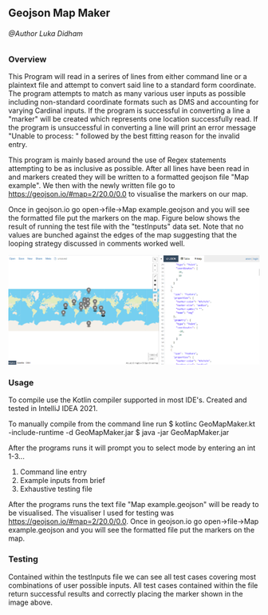 
## Geojson Map Maker

###### @Author Luka Didham

### Overview

This Program will read in a serires of lines from either command line or a plaintext file and attempt to convert
said line to a standard form coordinate. The program attempts to match as many various user inputs as possible
including non-standard coordinate formats such as DMS and accounting for varying Cardinal inputs. If the program
is successful in converting a line a "marker" will be created which represents one location successfully read.
If the program is unsuccessful in converting a line will print an error message "Unable to process: " followed
by the best fitting reason for the invalid entry.

This program is mainly based around the use of Regex statements attempting to be as inclusive as possible.
After all lines have been read in and markers created they will be written to a formatted geojson file "Map example".
We then with the newly written file go to https://geojson.io/#map=2/20.0/0.0 to visualise the markers on our map.

Once in geojson.io go open->file->Map example.geojson and you will see the formatted
file put the markers on the map. Figure below shows the result of running the test file
with the "testInputs" data set. Note that no values are bunched against the edges of the map suggesting
that the looping strategy discussed in comments worked well.

![](img.png)

### Usage

To compile use the Kotlin compiler supported in most IDE's. Created and tested
in IntelliJ IDEA 2021.

To manually compile from the command line run
$ kotlinc GeoMapMaker.kt -include-runtime -d GeoMapMaker.jar
$ java -jar GeoMapMaker.jar

After the programs runs it will prompt you to select mode by entering an int 1-3...
1) Command line entry
2) Example inputs from brief
3) Exhaustive testing file

After the programs runs the text file "Map example.geojson" will be ready to be visualised.
The visualiser I used for testing was https://geojson.io/#map=2/20.0/0.0. Once in geojson.io go open->file->Map example.geojson and you will see the formatted
file put the markers on the map.

### Testing

Contained within the testInputs file we can see all test cases covering most combinations
of user possible inputs. All test cases contained within the file return successful results
and correctly placing the marker shown in the image above.
